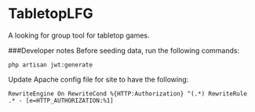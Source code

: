 # TabletopLFG
A looking for group tool for tabletop games.

###Developer notes
Before seeding data, run the following commands:

`php artisan jwt:generate`

Update Apache config file for site to have the following:

`RewriteEngine On
RewriteCond %{HTTP:Authorization} ^(.*)
RewriteRule .* - [e=HTTP_AUTHORIZATION:%1]`